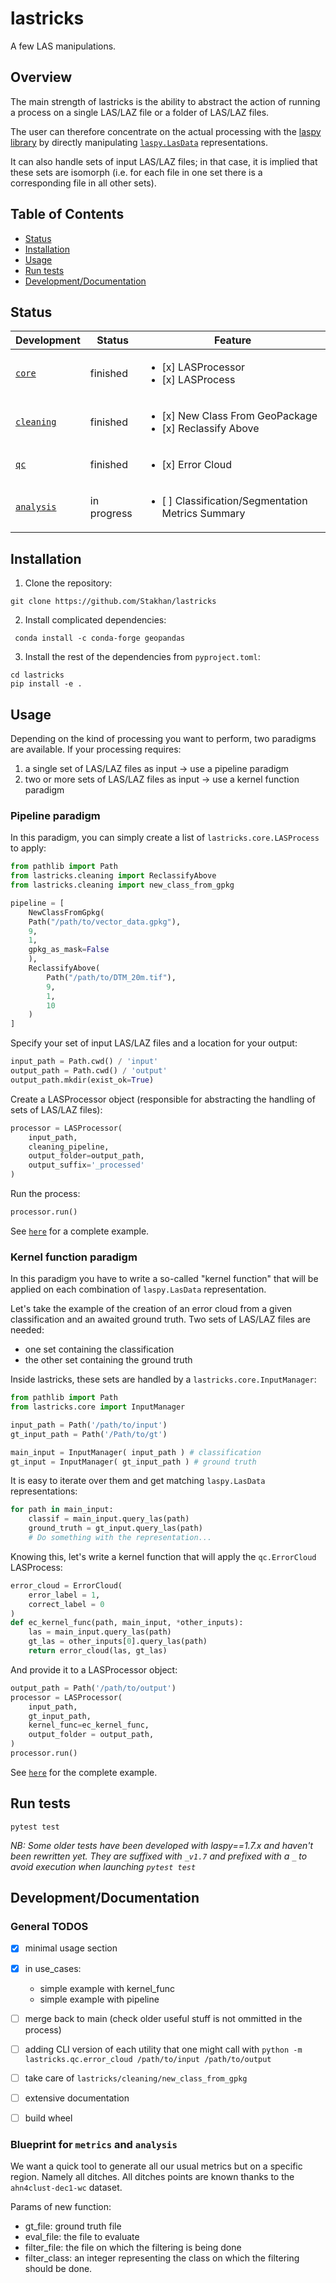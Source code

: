 # lastricks
A few LAS manipulations.

## Overview
The main strength of lastricks is the ability to abstract the action of running a process on a single LAS/LAZ file or a folder of LAS/LAZ files.

The user can therefore concentrate on the actual processing with the [laspy library](https://laspy.readthedocs.io/en/latest/) by directly manipulating [`laspy.LasData`](https://laspy.readthedocs.io/en/latest/api/laspy.lasdata.html?highlight=LasData#lasdata) representations.

It can also handle sets of input LAS/LAZ files; in that case, it is implied that these sets are isomorph (i.e. for each file in one set there is a corresponding file in all other sets).

## Table of Contents

- [Status](#status)
- [Installation](#installation)
- [Usage](#usage)
- [Run tests](#run_tests)
- [Development/Documentation](#dev_doc)

## Status <a name = "status"></a>

| Development                  | Status      | Feature                                                                |
| ---------------------------- | ----------- | ---------------------------------------------------------------------- |
| [`core`](lastricks/core)         | finished    | <ul><li>[x] LASProcessor</li><li>[x] LASProcess</li></ul> |
| [`cleaning`](lastricks/cleaning) | finished    | <ul><li>[x] New Class From GeoPackage</li><li>[x] Reclassify Above</li></ul> |
| [`qc`](lastricks/qc)             | finished    | <ul><li>[x] Error Cloud</li></ul> |
| [`analysis`](lastricks/analysis) | in progress | <ul><li>[ ] Classification/Segmentation Metrics Summary</li></ul> |

## Installation <a name = "installation"></a>
1. Clone the repository:
```
git clone https://github.com/Stakhan/lastricks
```
2. Install complicated dependencies:
```
 conda install -c conda-forge geopandas 
```
3. Install the rest of the dependencies from `pyproject.toml`:
```
cd lastricks
pip install -e .
```
## Usage <a name = "usage"></a>
Depending on the kind of processing you want to perform, two paradigms are available.
If your processing requires:
1. a single set of LAS/LAZ files as input → use a pipeline paradigm
2. two or more sets of LAS/LAZ files as input → use a kernel function paradigm

### Pipeline paradigm
In this paradigm, you can simply create a list of `lastricks.core.LASProcess` to apply:
```python
from pathlib import Path
from lastricks.cleaning import ReclassifyAbove
from lastricks.cleaning import new_class_from_gpkg

pipeline = [
    NewClassFromGpkg(
    Path("/path/to/vector_data.gpkg"),
    9,
    1,
    gpkg_as_mask=False
    ),
    ReclassifyAbove(
        Path("/path/to/DTM_20m.tif"),
        9,
        1,
        10
    )
]
```
Specify your set of input LAS/LAZ files and a location for your output:
```python
input_path = Path.cwd() / 'input'
output_path = Path.cwd() / 'output'
output_path.mkdir(exist_ok=True)
```
Create a LASProcessor object (responsible for abstracting the handling of sets of LAS/LAZ files):
```python
processor = LASProcessor(
    input_path,
    cleaning_pipeline,
    output_folder=output_path,
    output_suffix='_processed'
)
```
Run the process:
```python
processor.run()
```
See [`here`](use_cases/cleaning_pipeline.py) for a complete example.

### Kernel function paradigm
In this paradigm you have to write a so-called "kernel function" that will be applied on each combination of `laspy.LasData` representation.

Let's take the example of the creation of an error cloud from a given classification and an awaited ground truth. Two sets of LAS/LAZ files are needed:
+ one set containing the classification
+ the other set containing the ground truth

Inside lastricks, these sets are handled by a `lastricks.core.InputManager`:
```python
from pathlib import Path
from lastricks.core import InputManager

input_path = Path('/path/to/input')
gt_input_path = Path('/Path/to/gt')

main_input = InputManager( input_path ) # classification
gt_input = InputManager( gt_input_path ) # ground truth
```
It is easy to iterate over them and get matching `laspy.LasData` representations:
```python
for path in main_input:
    classif = main_input.query_las(path)
    ground_truth = gt_input.query_las(path)
    # Do something with the representation...
```
Knowing this, let's write a kernel function that will apply the `qc.ErrorCloud` LASProcess:

```python
error_cloud = ErrorCloud(
    error_label = 1,
    correct_label = 0
)
def ec_kernel_func(path, main_input, *other_inputs):
    las = main_input.query_las(path)
    gt_las = other_inputs[0].query_las(path)
    return error_cloud(las, gt_las)
```
And provide it to a LASProcessor object:
```python
output_path = Path('/path/to/output')
processor = LASProcessor(
    input_path,
    gt_input_path,
    kernel_func=ec_kernel_func,
    output_folder = output_path,
)
processor.run()
```
See [`here`](use_cases/qc_subcontractor_error_cloud_with_lasprocessor.py) for the complete example.

## Run tests <a name = "run_tests"></a>

```
pytest test
```
*NB: Some older tests have been developed with laspy==1.7.x and haven't been rewritten yet. They are suffixed with `_v1.7` and prefixed with a `_` to avoid execution when launching `pytest test`*

## Development/Documentation  <a name = "dev_doc"></a>
### General TODOS
+ [x] minimal usage section
+ [x] in use_cases:
    + simple example with kernel_func
    + simple example with pipeline
+ [ ] merge back to main (check older useful stuff is not ommitted in the process)
+ [ ] adding CLI version of each utility that one might call with `python -m lastricks.qc.error_cloud /path/to/input /path/to/output`
+ [ ] take care of `lastricks/cleaning/new_class_from_gpkg`
+ [ ] extensive documentation 
+ [ ] build wheel


### Blueprint for `metrics`  and `analysis` 
We want a quick tool to generate all our usual metrics but on a specific region. Namely all ditches.
All ditches points are known thanks to the `ahn4clust-dec1-wc` dataset.

Params of new function:
+ gt_file: ground truth file
+ eval_file: the file to evaluate
+ filter_file: the file on which the filtering is being done
+ filter_class: an integer representing the class on which the filtering should be done.

